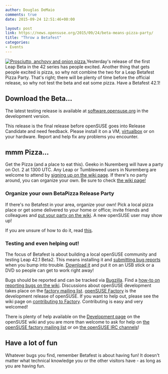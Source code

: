 ```yaml
---
author: Douglas DeMaio
comments: true
date: 2015-09-24 12:51:46+00:00

layout: post
link: https://news.opensuse.org/2015/09/24/beta-means-pizza-party/
title: "Throw a Betafest"
categories:
- Events
---
```

[![Prosciutto, anchovy and onion pizza.](http://farm1.static.flickr.com/248/459381964_4d7141d15f_m.jpg)](http://www.flickr.com/photos/giovannijl-s_photohut/459381964/)Yesterday's release of the first Leap Beta in the 42 series has people excited. Another thing that gets people excited is pizza, so why not combine the two for a Leap Betafest Pizza Party. That's right; there will be plenty of time before the official release, so why not test the beta and eat some pizza. Have a Betafest 42.1!


## Download the Beta...


The latest testing release is available at [software.opensuse.org](https://software.opensuse.org/developer/en?release=developer) in the development version.

This release is the final release before openSUSE goes into Release Candidate and need feedback. Please install it on a VM, [virtualbox](https://www.virtualbox.org) or on your hardware. Report and help fix any problems you encounter.
<!-- more -->


## mmm Pizza...


Get the Pizza (and a place to eat this). Geeko in Nuremberg will have a party on Oct. 2 at 1300 UTC. Any Leap or Tumbleweed users in Nuremberg are welcome to attend by [signing up on the wiki page](https://en.opensuse.org/openSUSE:BetaPizzaPartyNBGAttendees). If there's no party around, you can organize your own. Be sure to check [the wiki page!](http://en.opensuse.org/openSUSE:BetaPizzaParty)


### Organize your own BetaPizza Release Party


If there's no Betafest in your area, organize your own! Pick a local pizza place or get some delivered to your home or office; invite friends and colleagues and [put your party on the wiki](http://en.opensuse.org/openSUSE:BetaPizzaParty). A new openSUSE user may show up!

If you are unsure of how to do it, read [this](http://en.opensuse.org/openSUSE:Launch_party_HOWTO).


### Testing and even helping out!


The focus of Betafest is about building a local openSUSE community and testing Leap 42.1 Beta2. This means installing it and [submitting bug reports](http://en.opensuse.org/openSUSE:Submitting_bug_reports) when you bump into trouble. [Download it](http://bit.ly/1iOyl2T) and put it on an USB stick or a DVD so people can get to work right away!

Bugs should be reported and can be tracked via [Bugzilla](http://bugzilla.novell.com/). Find a [how-to on reporting bugs on the wiki](http://en.opensuse.org/openSUSE:Submitting_bug_reports).
Discussions about openSUSE development takes place on the [factory mailing list](http://lists.opensuse.org/opensuse-factory). [openSUSE Factory](http://en.opensuse.org/Portal:Factory) is the development release of openSUSE. If you want to help out, please see the wiki page on [contributing to Factory](http://en.opensuse.org/openSUSE:How_to_contribute_to_Factory). Contributing is easy and very welcomed!

There is plenty of help available on the [Development page](http://en.opensuse.org/Portal:Development) on the openSUSE wiki and you are more than welcome to ask for help on [the openSUSE factory mailing list](http://lists.opensuse.org/opensuse-factory) or on [the openSUSE IRC channels](http://en.opensuse.org/openSUSE:Communication_channels#Instant_chat_.28IRC.29)!


## Have a lot of fun


Whatever bugs you find, remember Betafest is about having fun! It doesn't matter what technical knowledge you or the other visitors have - as long as you are having fun.		
